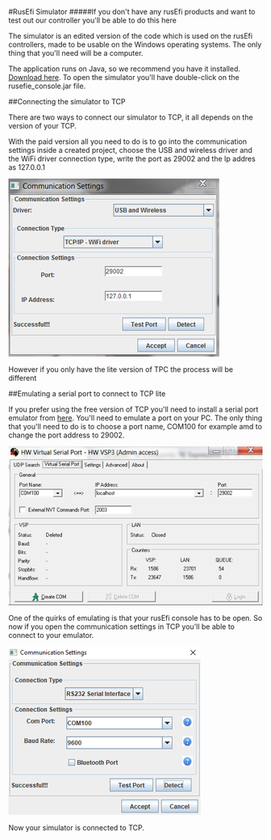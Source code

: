 #RusEfi Simulator
#####If you don't have any rusEfi products and want to test out our controller you'll be able to do this here  

The simulator is an edited version of the code which is used on the rusEfi controllers, made to be usable on the Windows operating systems. The only thing that you'll need will be a computer. 

The application runs on Java, so we recommend you have it installed. [Download here](http://rusefi.com/build_server/rusefi_bundle.zip). To open the simulator you'll have double-click on the rusefie_console.jar file. 

##Connecting the simulator to TCP

There are two ways to connect our simulator to TCP, it all depends on the version of your TCP.
 
 With the paid version all you need to do is to go into the communication settings inside a created project, choose the USB and wireless driver and the WiFi driver connection type, write the port as 29002 and the Ip addres as 127.0.0.1
 
 ![Communication_settings](FAQ/images/simulator/Communication_settings_tcp.png)
 
However if you only have the lite version of TPC the process will be different

##Emulating a serial port to connect to TCP lite

If you prefer using the free version of TCP you'll need to install a serial port emulator from [here](http://new.hwg.cz/files/download/sw/version/hw-vsp3-single_3-1-2.exe). You'll need to emulate a port on your PC. The only thing that you'll need to do is to choose a port name, COM100 for example amd to change the port address to 29002.

![Virtual serial port](FAQ/images/simulator/Virtual_serial_port.png)

One of the quirks of emulating is that your rusEfi console has to be open. So now if you open the communication settings in TCP you'll be able to connect to your emulator.

![Emulated Communication settings](FAQ/images/simulator/Communication_settings.png) 

Now your simulator is connected to TCP. 